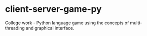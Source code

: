 # client-server-game-py
College work - Python language game using the concepts of multi-threading and graphical interface.
